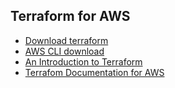 
## Terraform for AWS
* [Download terraform](https://www.terraform.io/downloads.html)
* [AWS CLI download](https://aws.amazon.com/cli/)
* [An Introduction to Terraform](https://blog.gruntwork.io/an-introduction-to-terraform-f17df9c6d180)
* [Terrafom Documentation for AWS](https://registry.terraform.io/providers/hashicorp/aws/latest/docs)

